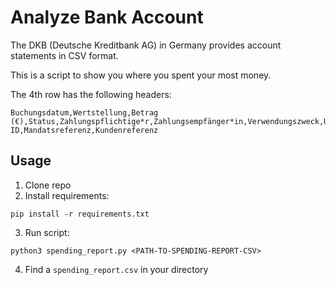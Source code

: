 # Analyze Bank Account

The DKB (Deutsche Kreditbank AG) in Germany provides account statements in CSV format.

This is a script to show you where you spent your most money.


The 4th row has the following headers:
```CSV
Buchungsdatum,Wertstellung,Betrag (€),Status,Zahlungspflichtige*r,Zahlungsempfänger*in,Verwendungszweck,Umsatztyp,IBAN,,Gläubiger-ID,Mandatsreferenz,Kundenreferenz
```

## Usage
1. Clone repo
2. Install requirements:
```SHELL
pip install -r requirements.txt
```
3. Run script:
```SHELL
python3 spending_report.py <PATH-TO-SPENDING-REPORT-CSV>
```
4. Find a `spending_report.csv` in your directory
